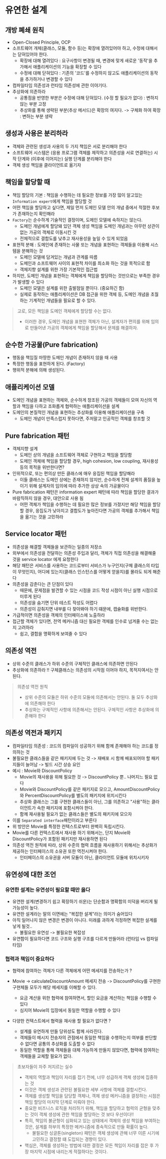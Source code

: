 # 유연한 설계 
## 개방 폐쇄 원칙
- Open-Closed Principle, OCP
- 소프트웨어 개체(클래스, 모듈, 함수 등)는 확장에 열려있어야 하고, 수정에 대해서는 닫혀있어야 한다.
  - 확장에 대해 열려있다 : 요구사항이 변경될 때, 변경에 맞게 새로운 '동작'을 추가해서 애플리케이션의 기능을 확장할 수 있다
  - 수정에 대해 닫혀있다 : 기존의 '코드'를 수정하지 않고도 애플리케이션의 동작을 추가하거나 변경할 수 있다 
- 컴파일타임 의존성과 런타임 의존성에 관한 이야기다.
- 추상화에 의존하라 
  - 공통점을 반영한 부분은 수정에 대해 닫혀있다. (수정 할 필요가 없다) : 변하지 않는 부분 고정 
  - 추상화를 통해 생략된 부분(추상 메서드)은 확장의 여지다. -> 구체화 하여 확장 : 변하는 부분 생략


## 생성과 사용은 분리하라 
- 객체와 관련된 생성과 사용의 두 가지 책임은 서로 분리해야 한다 
- 소프트웨어 시스템은 (응용 프로그램 객체를 제작하고 의존성을 서로 연결하는) 시작 단계와 (이후에 이어지는) 실행 단계를 분리해야 한다 
- 객체 생성 책임을 클라이언트로 옮기자


## 책임을 할당할 때
- 책임 할당의 기본 : 책임을 수행하는 데 필요한 정보를 가장 많이 알고있는 `Information expert`에게 책임을 할당할 것 
- 어떤 책임을 할당하고 싶다면, 제일 먼저 도메인 모델 안의 개념 중에서 적절한 후보가 존재하는지 확인해라
- `Factory`는 순수하게 기술적인 결정이며, 도메인 모델에 속하지는 않는다. 
  - 도메인 개념에게 할당돼 있던 객체 생성 책임을 도메인 개념과는 아무런 상관이 없는 가공의 객체로 이동시킨 것 
  - 전체적으로 결합도를 낮추고 재사용성을 높일 수 있게 되었음 
- 표현적 분해 : 도메인에 존재하는 사물 또는 개념을 표현하는 객체들을 이용해 시스템을 분해하는 것 
  - 도메인 모델에 담겨있는 개념과 관계를 따름 
  - 도메인과 소프트웨어 사이의 표현적 차이를 최소화 하는 것을 목적으로 함 
  - 객체지향 설계를 위한 가장 기본적인 접근법
- 하지만, 도메인 개념을 표현하는 객체에게 책임을 할당하는 것만으로는 부족한 경우가 발생할 수 있다 
  - 도메인 모델은 설계를 위한 출발점일 뿐이다. (중요하긴 함)
  - 실제로 동작하는 애플리케이션은 DB 접근을 위한 객체 등, 도메인 개념을 초월하는 기계적인 개념들을 필요로 할 수 있다.

> 고로, 모든 책임을 도메인 객체에게 할당할 수는 없다. 
> - 이러한 경우, 도메인 개념을 표현한 객체가 아닌, 설계자가 편의를 위해 임의로 만들어낸 가공의 객체에게 책임을 할당해서 문제를 해결하자. 

## 순수한 가공물(Pure fabrication)
- 행동을 책임질 마땅한 도메인 개념이 존재하지 않을 때 사용 
- 특정한 행동을 표현하게 된다. (Factory)
- 행위적 분해에 의해 생성된다. 


## 애플리케이션 모델
- 도메인 개념을 표현하는 객체와, 순수하게 창조된 가공의 객체들이 모여 자신의 역할과 책임을 다하고 조화롭게 협력하는 애플리케이션을 설계 
- 도메인의 본질적인 개념을 표현하는 추상화를 이용해 애플리케이션을 구축 
  - 도메인 개념이 만족스럽지 못하다면, 주저말고 인공적인 객체를 창조할 것 


## Pure fabrication 패턴
- 객체지향 설계
  - 도메인 상의 개념을 소프트웨어 객체로 구현하고 책임을 할당함 
  - 도메인 객체에 책임을 할당할 경우, high cohesion, low coupling, 재사용성 등의 목적을 위반한다면? 
- 인위적으로, 또는 편의상 만든 클래스에 매우 응집된 책임을 할당해라 
  - 이들 클래스는 도메인 상에는 존재하지 않지만, 순수하게 전체 설계의 품질을 높이기 위해 설계자의 임의에 따라 추가한 상상 속의 가공물이다 
- Pure fabrication 패턴은 information expert 패턴에 따라 책임을 할당한 결과가 바람직하지 않을 경우, 대안으로 사용 됨 
  - 어떤 객체가 책임을 수행하는 데 필요한 많은 정보를 가졌지만 해당 책임을 할당할 경우, 응집도가 낮아지고 결합도가 높아진다면 가공의 객체를 추가해서 책임을 옮기는 것을 고민하라


## Service locator 패턴
- 의존성을 해결할 객체들을 보관하는 일종의 저장소 
- 외부에서 의존성을 전달하는 의존성 주입과 달리, 객체가 직접 의존성을 해결해줄 것을 service locator 에게 요청한다 
- 해당 패턴은 서비스를 사용하는 코드로부터 서비스가 누구인지(구체 클래스의 타입이 무엇인지), 어디에 있는지(클래스 인스턴스를 어떻게 얻을지)를 몰라도 되게 해준다 
- 의존성을 감춘다는 큰 단점이 있다 
  - 때문에, 문제점을 발견할 수 있는 시점을 코드 작성 시점이 아닌 실행 시점으로 미루게 된다 
  - 의존성을 숨기면 단위 테스트 작성도 어렵다 
  - 의존성이 감춰지면 내부를 다 찾아봐야 하기 떄문에, 캡슐화를 위반한다.
- 가급적이면 의존성을 객체의 인터페이스에 노출하라 
- 접근할 객체가 있다면, 전역 메커니즘 대신 필요한 객체를 인수로 넘겨줄 수는 없는지 고려하라 
  - 쉽고, 결합을 명확하게 보여줄 수 있다


## 의존성 역전 
- 상위 수준의 클래스가 하위 수준의 구체적인 클래스에 의존하면 안된다
- 추상화에 의존하라 !! 구체클래스는 의존성의 시작점 이어야 하지, 목적지여서는 안된다. 
> 의존성 역전 원칙
> - 상위 수준의 모듈은 하위 수준의 모듈에 의존해서는 안된다. 둘 모두 추상화에 의존해야 한다 
> - 추상화는 구체적인 사항에 의존해서는 안된다. 구체적인 사항은 추상화에 의존해야 한다 


## 의존성 역전과 패키지
- 컴파일타임 의존성 : 코드의 컴파일이 성공하기 위해 함께 존재해야 하는 코드를 정의하는 것 
- 불필요한 클래스들을 같은 패키지에 두는 것 -> 재배포 시 함께 배포되어야 할 패키지들이 늘어남 -> 빌드 시간 상승 요인 
- 예시 : Movie와 DiscountPolicy
  - Movie의 재사용을 위해 필요한 것 -> DiscountPolicy 뿐.. 나머지느 필요 없다 
  - Movie와 DiscountPolicy를 같은 패키지로 모으고, AmountDiscountPolicy와 PercentDiscountPolicy를 별도의 패키지에 위치시킨다
  - 추상화 클래스는 그를 구현한 클래스들이 아닌, 그를 의존하고 "사용"하는 클라이언트가 속한 패키지에 포함시켜야 한다.
  - 함께 재사용될 필요가 없는 클래스들은 별도의 패키지에 모으자 
- 이를 `Separated interface`패턴이라고 부른다 
- 위 방안은 Movie를 특정한 컨텍스트로부터 완벽히 독립시킨다. 
- Movie를 다른 컨텍스트에서 재사용 하기 위해서는, 단지 Movie와 DiscountPolicy가 포함된 패키지만 재사용하면 된다 
- 의존성 역전 원칙에 따라, 상위 수준의 협력 흐름을 재사용하기 위해서는 추상화가 제공하는 인터페이스의 소유권 또한 역전시켜야 한다.
  - 인터페이스의 소유권을 서버 모듈이 아닌, 클라이언트 모듈에 위치시키자


## 유연성에 대한 조언
### 유연한 설계는 유연성이 필요할 때만 옳다
- 유연한 설계(변경하기 쉽고 확장하기 쉬운)는 단순함과 명확함의 미덕을 버리게 될 가능성이 높다.
- 유연한 설계라는 말의 이면에는 "복잡한 설계"라는 의미가 숨어있다 
- 아직 일어나지 않은 변경은 변경이 아니다. 미래를 과하게 걱정하면 복잡한 설계를 낳게 될것..
  - 불필요한 유연성 -> 불필요한 복잡성 
- 유연함이 필요하다면 코드 구조와 실행 구조를 다르게 만들어라 (런타임 vs 컴파일타임)


### 협력과 책임이 중요하다 
- 협력에 참여하는 객체가 다른 객체에게 어떤 메세지를 전송하는가 ?
- Movie -> calculateDiscountAmount 메세지 전송 -> DiscountPolicy를 구현한 구현체들 모두가 해당 메세지를 이해할 수 있다. 
  - 요금 계산을 위한 협력에 참여하면서, 할인 요금을 계산하는 책임을 수행할 수 있다
  - 심지어 Movie의 입장에서 동일한 역할을 수행할 수 있다 

- 다양한 컨텍스트에서 협력을 재사용 할 필요가 없다면 ?
  - 설계를 유연하게 만들 당위성도 함께 사라진다. 
  - 객체들이 메시지 전송자의 관점에서 동일한 책임을 수행하는지 여부를 판단할 수 없다면 공통의 추상화를 도출할 수 없다 
  - 동일한 역할을 통해 객체들을 대체 가능하게 만들지 않았다면, 협력에 참여하는 객체들을 교체할 필요가 없다. 

> 초보자들이 자주 저지르는 실수
> - 객체의 역할과 책임이 자리를 잡기 전에, 너무 성급하게 객체 생성에 집중하는 것 
> - 이것은 객체 생성과 관련된 불필요한 세부 사항에 객체를 결합시킨다. 
> - 객체를 생성할 책임을 담당할 객체나, 객체 생성 메커니즘을 결정하는 시점은 책임 할당의 마지막 단계로 미뤄야 한다.
> - 중요한 비즈니스 로직을 처리하기 위해, 책임을 할당하고 협력의 균형을 맞추는 것이 객체 생성에 관한 책임을 할당하는 것 보다 우선이다!!
> - 특히, 책임의 불균형이 심화되고 있는 상태에서 객체의 생성 책임을 부여하는 것은, 설계를 하부의 특정한 메커니즘에 종속적으로 만들 확률이 높다.
>   - 불필요한 싱글톤(singleton) 패턴은 객체 생성에 관해 너무 이른 시기에 고민하고 결정할 떄 도입되는 경향이 있다.
> - 핵심은, 객체를 생성하는 방법에 대한 결정은 모든 책임이 자리를 잡은 후 가장 마지막 시점에 내리는게 적절하다는 것이다. 